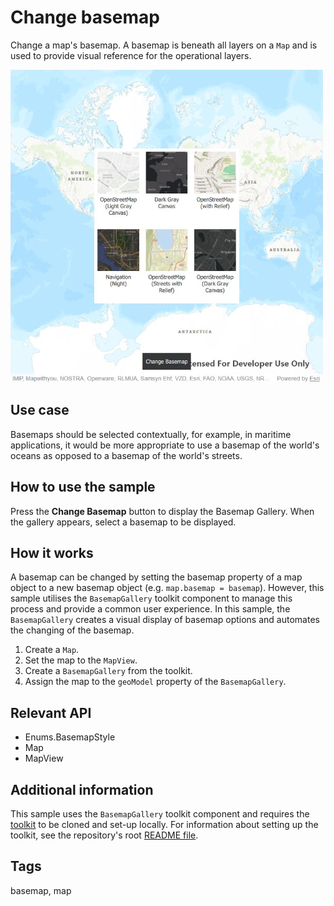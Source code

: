 # Change basemap

Change a map's basemap. A basemap is beneath all layers on a `Map` and is used to provide visual reference for the operational layers.

![](screenshot.png)

## Use case

Basemaps should be selected contextually, for example, in maritime applications, it would be more appropriate to use a basemap of the world's oceans as opposed to a basemap of the world's streets.

## How to use the sample

Press the **Change Basemap** button to display the Basemap Gallery. When the gallery appears, select a basemap to be displayed.

## How it works

A basemap can be changed by setting the basemap property of a map object to a new basemap object (e.g. `map.basemap = basemap`). However, this sample utilises the `BasemapGallery` toolkit component to manage this process and provide a common user experience. In this sample, the `BasemapGallery` creates a visual display of basemap options and automates the changing of the basemap.

1. Create a `Map`.
2. Set the map to the `MapView`.
3. Create a `BasemapGallery` from the toolkit.
4. Assign the map to the `geoModel` property of the `BasemapGallery`.

## Relevant API

* Enums.BasemapStyle
* Map
* MapView

## Additional information

This sample uses the `BasemapGallery` toolkit component and requires the [toolkit](https://github.com/Esri/arcgis-maps-sdk-toolkit-qt) to be cloned and set-up locally. For information about setting up the toolkit, see the repository's root [README file](https://github.com/Esri/arcgis-maps-sdk-toolkit-qt/blob/main/uitools/README.md).

## Tags

basemap, map
